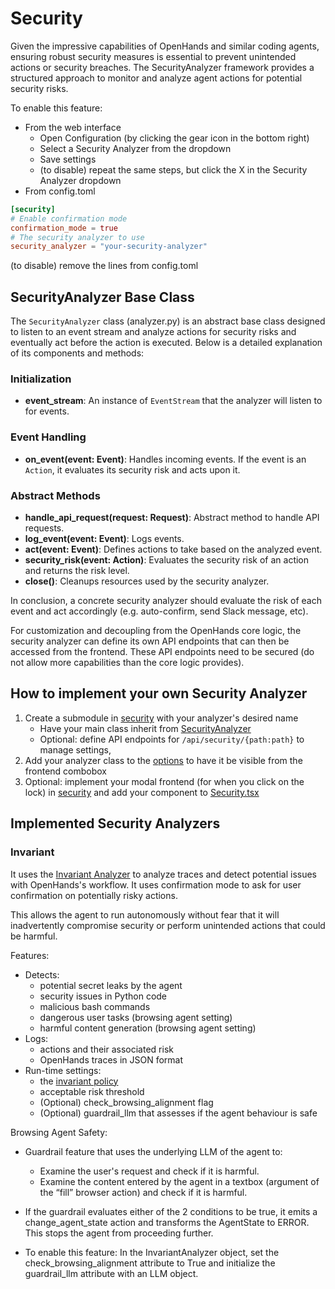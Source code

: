 # Security

Given the impressive capabilities of OpenHands and similar coding agents, ensuring robust security measures is essential to prevent unintended actions or security breaches. The SecurityAnalyzer framework provides a structured approach to monitor and analyze agent actions for potential security risks.

To enable this feature:
* From the web interface
    * Open Configuration (by clicking the gear icon in the bottom right)
    * Select a Security Analyzer from the dropdown
    * Save settings
    * (to disable) repeat the same steps, but click the X in the Security Analyzer dropdown
* From config.toml
```toml
[security]
# Enable confirmation mode
confirmation_mode = true
# The security analyzer to use
security_analyzer = "your-security-analyzer"
```
(to disable) remove the lines from config.toml

## SecurityAnalyzer Base Class

The `SecurityAnalyzer` class (analyzer.py) is an abstract base class designed to listen to an event stream and analyze actions for security risks and eventually act before the action is executed. Below is a detailed explanation of its components and methods:

### Initialization

- **event_stream**: An instance of `EventStream` that the analyzer will listen to for events.

### Event Handling

- **on_event(event: Event)**: Handles incoming events. If the event is an `Action`, it evaluates its security risk and acts upon it.

### Abstract Methods

- **handle_api_request(request: Request)**: Abstract method to handle API requests.
- **log_event(event: Event)**: Logs events.
- **act(event: Event)**: Defines actions to take based on the analyzed event.
- **security_risk(event: Action)**: Evaluates the security risk of an action and returns the risk level.
- **close()**: Cleanups resources used by the security analyzer.

In conclusion, a concrete security analyzer should evaluate the risk of each event and act accordingly (e.g. auto-confirm, send Slack message, etc).

For customization and decoupling from the OpenHands core logic, the security analyzer can define its own API endpoints that can then be accessed from the frontend. These API endpoints need to be secured (do not allow more capabilities than the core logic
provides).

## How to implement your own Security Analyzer

1. Create a submodule in [security](/openhands/security/) with your analyzer's desired name
    * Have your main class inherit from [SecurityAnalyzer](/openhands/security/analyzer.py)
    * Optional: define API endpoints for `/api/security/{path:path}` to manage settings,
2. Add your analyzer class to the [options](/openhands/security/options.py) to have it be visible from the frontend combobox
3. Optional: implement your modal frontend (for when you click on the lock) in [security](/frontend/src/components/modals/security/) and add your component to [Security.tsx](/frontend/src/components/modals/security/Security.tsx)

## Implemented Security Analyzers

### Invariant

It uses the [Invariant Analyzer](https://github.com/invariantlabs-ai/invariant) to analyze traces and detect potential issues with OpenHands's workflow. It uses confirmation mode to ask for user confirmation on potentially risky actions.

This allows the agent to run autonomously without fear that it will inadvertently compromise security or perform unintended actions that could be harmful.

Features:

* Detects:
    * potential secret leaks by the agent
    * security issues in Python code
    * malicious bash commands
    * dangerous user tasks (browsing agent setting)
    * harmful content generation (browsing agent setting)
* Logs:
    * actions and their associated risk
    * OpenHands traces in JSON format
* Run-time settings:
    * the [invariant policy](https://github.com/invariantlabs-ai/invariant?tab=readme-ov-file#policy-language)
    * acceptable risk threshold
    * (Optional) check_browsing_alignment flag
    * (Optional) guardrail_llm that assesses if the agent behaviour is safe

Browsing Agent Safety:

* Guardrail feature that uses the underlying LLM of the agent to:
    * Examine the user's request and check if it is harmful.
    * Examine the content entered by the agent in a textbox (argument of the “fill” browser action) and check if it is harmful.

* If the guardrail evaluates either of the 2 conditions to be true, it emits a change_agent_state action and transforms the AgentState to ERROR. This stops the agent from proceeding further.

* To enable this feature: In the InvariantAnalyzer object, set the check_browsing_alignment attribute to True and initialize the guardrail_llm attribute with an LLM object.

